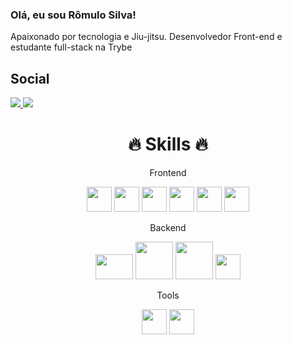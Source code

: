 ### Olá, eu sou Rômulo Silva!

Apaixonado por tecnologia e Jiu-jitsu. Desenvolvedor Front-end e estudante full-stack na Trybe

## Social
<a href="https://www.linkedin.com/in/romulo-silva-4164301a7/" target="_blank">
  <img src="https://img.shields.io/badge/LinkedIn-0077B5?style=for-the-badge&logo=linkedin&logoColor=white" />
</a>
<a href="https://www.instagram.com/rrod.silva/" target="_blank">
  <img src="https://img.shields.io/badge/Instagram-E4405F?style=for-the-badge&logo=instagram&logoColor=white" />
</a>

<h1 align="center">🔥 Skills 🔥</h1>

<div align="center">
  <div>
    <p size="4"> Frontend </p>
    <img src="https://cdn.jsdelivr.net/gh/devicons/devicon/icons/javascript/javascript-original.svg" width="40" height="40" />
    <img width="40" height="40" src="https://cdn.jsdelivr.net/gh/devicons/devicon/icons/css3/css3-original.svg" />
    <img width="40" height="40" src="https://cdn.jsdelivr.net/gh/devicons/devicon/icons/html5/html5-original.svg" />
    <img width="40" height"40" src="https://cdn.jsdelivr.net/gh/devicons/devicon/icons/react/react-original.svg" />
    <img width="40" height="40" src="https://cdn.jsdelivr.net/gh/devicons/devicon/icons/redux/redux-original.svg" />
    <img width="40" height="40" src="https://cdn.jsdelivr.net/gh/devicons/devicon/icons/typescript/typescript-original.svg" />
    <p>Backend</p>
    <img width="60" height="40" src="https://cdn.jsdelivr.net/gh/devicons/devicon/icons/nodejs/nodejs-original.svg" />
    <img width="60" height="60" src="https://cdn.jsdelivr.net/gh/devicons/devicon/icons/express/express-original-wordmark.svg" />
    <img width="60" height="60" src="https://cdn.jsdelivr.net/gh/devicons/devicon/icons/mysql/mysql-original-wordmark.svg" />
    <img width="40" height="40" src="https://cdn.jsdelivr.net/gh/devicons/devicon/icons/sequelize/sequelize-original.svg" />
    <p>Tools</p>
    <img width="40" height="40" src="https://cdn.jsdelivr.net/gh/devicons/devicon/icons/git/git-original.svg" />
    <img width="40" height="40" src="https://cdn.jsdelivr.net/gh/devicons/devicon/icons/docker/docker-original-wordmark.svg" />
  </div>
</div>
